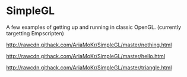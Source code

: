 # SimpleGL

A few examples of getting up and running in classic OpenGL.
(currently targetting Empscripten)

http://rawcdn.githack.com/AriaMoKr/SimpleGL/master/nothing.html

http://rawcdn.githack.com/AriaMoKr/SimpleGL/master/hello.html

http://rawcdn.githack.com/AriaMoKr/SimpleGL/master/triangle.html
